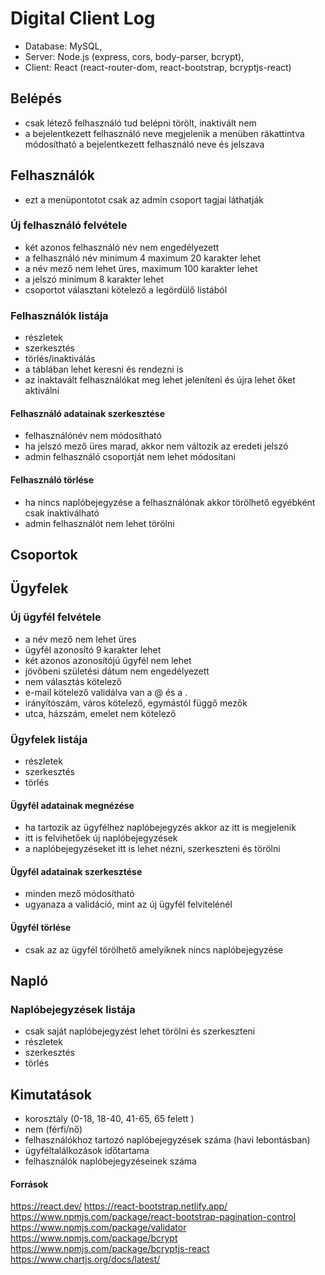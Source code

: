 # Digital Client Log
- Database: MySQL,
- Server: Node.js (express, cors, body-parser, bcrypt),
- Client: React (react-router-dom, react-bootstrap, bcryptjs-react)

## Belépés
- csak létező felhasználó tud belépni törölt, inaktivált nem
- a bejelentkezett felhasználó neve megjelenik a menüben rákattintva módosítható a bejelentkezett felhasználó neve és jelszava

## Felhasználók 
- ezt a menüpontotot csak az admin csoport tagjai láthatják

### Új felhasználó felvétele
- két azonos felhasználó név nem engedélyezett
- a felhasználó név minimum 4 maximum 20 karakter lehet
- a név mező nem lehet üres, maximum 100 karakter lehet
- a jelszó minimum 8 karakter lehet 
- csoportot választani kötelező a legördülő listából

### Felhasználók listája
- részletek
- szerkesztés
- törlés/inaktiválás
- a táblában lehet keresni és rendezni is
- az inaktavált felhasználókat meg lehet jeleníteni és újra lehet őket aktiválni

#### Felhasználó adatainak szerkesztése
- felhasználónév nem módosítható
- ha jelszó mező üres marad, akkor nem változik az eredeti jelszó
- admin felhasználó csoportját nem lehet módosítani 

#### Felhasználó törlése
- ha nincs naplóbejegyzése a felhasználónak akkor törölhető egyébként csak inaktiválható
- admin felhasználót nem lehet törölni

## Csoportok

## Ügyfelek

### Új ügyfél felvétele
- a név mező nem lehet üres
- ügyfél azonosító 9 karakter lehet
- két azonos azonosítójú űgyfél nem lehet
- jövőbeni születési dátum nem engedélyezett
- nem választás kötelező
- e-mail kötelező validálva van a @ és a .
- irányítószám, város kötelező, egymástól függő mezők
- utca, házszám, emelet nem kötelező

### Ügyfelek listája
- részletek
- szerkesztés
- törlés

####  Ügyfél adatainak megnézése
- ha tartozik az ügyfélhez naplóbejegyzés akkor az itt is megjelenik
- itt is felvihetőek új naplóbejegyzések
- a naplóbejegyzéseket itt is lehet nézni, szerkeszteni és törölni

#### Ügyfél adatainak szerkesztése
- minden mező módosítható
- ugyanaza a validáció, mint az új ügyfél felvitelénél

#### Ügyfél törlése
- csak az az ügyfél törölhető amelyiknek nincs naplóbejegyzése

## Napló

### Naplóbejegyzések listája
- csak saját naplóbejegyzést lehet törölni és szerkeszteni
- részletek
- szerkesztés
- törlés

## Kimutatások
- korosztály (0-18, 18-40, 41-65, 65 felett )
- nem (férfi/nő)
- felhasználókhoz tartozó naplóbejegyzések száma (havi lebontásban)
- ügyféltalálkozások időtartama 
- felhasználók naplóbejegyzéseinek száma 


#### Források
https://react.dev/
https://react-bootstrap.netlify.app/
https://www.npmjs.com/package/react-bootstrap-pagination-control
https://www.npmjs.com/package/validator
https://www.npmjs.com/package/bcrypt
https://www.npmjs.com/package/bcryptjs-react
https://www.chartjs.org/docs/latest/